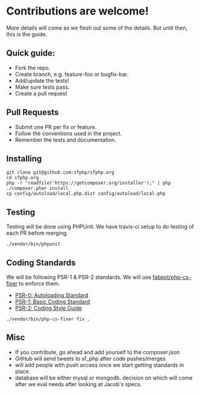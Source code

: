 # Contributions are welcome!
More details will come as we flesh out some of the details. But until then, this is the guide.

## Quick guide:

 * Fork the repo.
 * Create branch, e.g. feature-foo or bugfix-bar.
 * Add/update the tests!
 * Make sure tests pass.
 * Create a pull request

## Pull Requests

 * Submit one PR per fix or feature.
 * Follow the conventions used in the project.
 * Remember the tests and documentation.


## Installing

```
git clone git@github.com:sfphp/sfphp.org
cd sfphp.org
php -r "readfile('https://getcomposer.org/installer');" | php
./composer.phar install
cp config/autoload/local.php.dist config/autoload/local.php
```

## Testing

Testing will be done using PHPUnit. We have travis-ci setup to do testing of each PR before merging.

```
./vendor/bin/phpunit
```

## Coding Standards
We will be following PSR-1 & PSR-2 standards. We will use [fabpot/php-cs-fixer](https://github.com/FriendsOfPHP/PHP-CS-Fixer) to enforce them.

 * [PSR-0: Autoloading Standard](https://github.com/php-fig/fig-standards/blob/master/accepted/PSR-0.md)
 * [PSR-1: Basic Coding Standard](https://github.com/php-fig/fig-standards/blob/master/accepted/PSR-1-basic-coding-standard.md)
 * [PSR-2: Coding Style Guide](https://github.com/php-fig/fig-standards/blob/master/accepted/PSR-2-coding-style-guide.md)

```
./vendor/bin/php-cs-fixer fix .
```

## Misc
 * If you contribute, go ahead and add yourself to the composer.json
 * GitHub will send tweets to sf_php after code pushes/merges
 * will add people with push access once we start getting standards in place.
 * database will be either mysql or mongodb. decision on which will come after we eval needs after looking at Jacob's specs.
